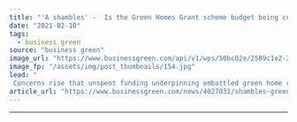 ```yaml
---
title: "'A shambles' -  Is the Green Homes Grant scheme budget being cut?"
date: "2021-02-10"
tags: 
  - business green
source: "business green"
image_url: "https://www.businessgreen.com/api/v1/wps/50bc02e/2589c1e2-25a2-45bf-8c21-1698d9dd148f/1/loft-insulation-istock-185x114.jpg"
image_fp: "/assets/img/post_thumbnails/154.jpg"
lead: "
 Concerns rise that unspent funding underpinning embattled green home retrofit scheme will not be rolled over beyond March, despite myriad teething issues ..."
article_url: "https://www.businessgreen.com/news/4027031/shambles-green-homes-grant-scheme-budget-cut"
---
```


---
